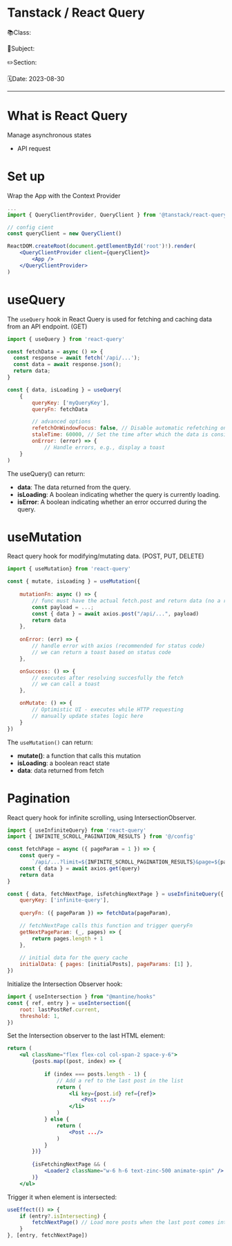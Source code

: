 # Tanstack / React Query

📚Class: 

📘Subject: <a href="https://github.com/lamula21/cheat-sheets/blob/main/"></a>

✏️Section: 

🗓️Date: 2023-08-30

---

# What is React Query

Manage asynchronous states

- API request 

# Set up

Wrap the App with the Context Provider
```jsx
...
import { QueryClientProvider, QueryClient } from '@tanstack/react-query'

// config cient
const queryClient = new QueryClient()

ReactDOM.createRoot(document.getElementById('root')!).render(
	<QueryClientProvider client={queryClient}>
		<App />
	</QueryClientProvider>
)
```

# useQuery

The `useQuery` hook in React Query is used for fetching and caching data from an API endpoint. (GET)

```jsx
import { useQuery } from 'react-query'

const fetchData = async () => {
  const response = await fetch('/api/...');
  const data = await response.json();
  return data;
}

const { data, isLoading } = useQuery(
	{
		queryKey: ['myQueryKey'],
		queryFn: fetchData

		// advanced options
		refetchOnWindowFocus: false, // Disable automatic refetching on window focus
		staleTime: 60000, // Set the time after which the data is considered stale (in ms)
		onError: (error) => { 
			// Handle errors, e.g., display a toast
	}
)
```

The useQuery() can return:
- **data**: The data returned from the query.
- **isLoading**: A boolean indicating whether the query is currently loading.
- **isError**: A boolean indicating whether an error occurred during the query.

# useMutation

React query hook for modifying/mutating data. (POST, PUT, DELETE)

```jsx
import { useMutation} from 'react-query'

const { mutate, isLoading } = useMutation({
	
	mutationFn: async () => {
		// func must have the actual fetch.post and return data (no a response).
		const payload = ...;
		const { data } = await axios.post("/api/...", payload)
		return data
	},
	
	onError: (err) => {
		// handle error with axios (recommended for status code)
		// we can return a toast based on status code
	},

	onSuccess: () => {
		// executes after resolving succesfully the fetch
		// we can call a toast
	},

	onMutate: () => {
		// Optimistic UI - executes while HTTP requesting
		// manually update states logic here
	}
})
```

The `useMutation()` can return:
- **mutate()**: a function that calls this mutation
- **isLoading**: a boolean react state
- **data**: data returned from fetch

# Pagination

React query hook for infinite scrolling, using IntersectionObserver.

```jsx
import { useInfiniteQuery} from 'react-query'
import { INFINITE_SCROLL_PAGINATION_RESULTS } from '@/config'

const fetchPage = async ({ pageParam = 1 }) => {
	const query =
		`/api/...?limit=${INFINITE_SCROLL_PAGINATION_RESULTS}&page=${pageParam}`
	const { data } = await axios.get(query)
	return data
}

const { data, fetchNextPage, isFetchingNextPage } = useInfiniteQuery({
	queryKey: ['infinite-query'],
	
	queryFn: ({ pageParam }) => fetchData(pageParam),

	// fetchNextPage calls this function and trigger queryFn
	getNextPageParam: (_, pages) => {
		return pages.length + 1
	},
	
	// initial data for the query cache
	initialData: { pages: [initialPosts], pageParams: [1] },				
})
```

Initialize the Intersection Observer hook:
```jsx
import { useIntersection } from "@mantine/hooks"
const { ref, entry } = useIntersection({
	root: lastPostRef.current,
	threshold: 1,
})
```

Set the Intersection observer to the last HTML element:
```jsx
return (
	<ul className="flex flex-col col-span-2 space-y-6">
		{posts.map((post, index) => {
	
			if (index === posts.length - 1) {
				// Add a ref to the last post in the list
				return (
					<li key={post.id} ref={ref}>
						<Post .../>
					</li>
				)
			} else {
				return (
					<Post .../>
				)
			}
		})}
	
		{isFetchingNextPage && (
			<Loader2 className="w-6 h-6 text-zinc-500 animate-spin" />
		)}
	</ul>
```

Trigger it when element is intersected:
```jsx
useEffect(() => {
	if (entry?.isIntersecting) {
		fetchNextPage() // Load more posts when the last post comes into view
	}
}, [entry, fetchNextPage])
```